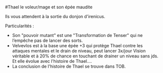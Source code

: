 #Thael le voleur/mage et son épée maudite

Ils vous attendent à la sortie du donjon d'irenicus.

Particularités :

- Son "pouvoir mutant" est une "Transformation de Tenser" qui ne l’empêche pas de lancer des sorts.
- Velvevlos est à la base une épée +3 qui protège Thael contre les attaques mentales et le drain de niveau, peut lancer 3x/jour Vision véritable et à 20% de chance en touchant de drainer un niveau sans jds. Et elle évolue avec l'histoire de Thael....
- La conclusion de l'histoire de Thael se trouve dans TOB.
